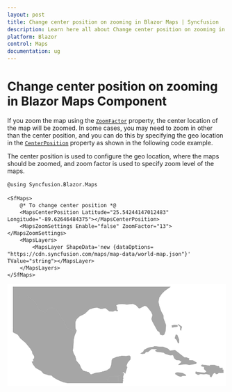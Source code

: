 ```yaml
---
layout: post
title: Change center position on zooming in Blazor Maps | Syncfusion
description: Learn here all about Change center position on zooming in Syncfusion Blazor Maps component and more.
platform: Blazor
control: Maps
documentation: ug
---
```


# Change center position on zooming in Blazor Maps Component

If you zoom the map using the [`ZoomFactor`](https://help.syncfusion.com/cr/blazor/Syncfusion.Blazor.Maps.MapsZoomSettings.html#Syncfusion_Blazor_Maps_MapsZoomSettings_ZoomFactor) property, the center location of the map will be zoomed. In some cases, you may need to zoom in other than the center position, and you can do this by specifying the geo location in the [`CenterPosition`](https://help.syncfusion.com/cr/blazor/Syncfusion.Blazor.Maps.SfMaps.html#Syncfusion_Blazor_Maps_SfMaps_CenterPosition) property as shown in the following code example.

 The center position is used to configure the geo location, where the maps should be zoomed, and zoom factor is used to specify zoom level of the maps.

```cshtml
@using Syncfusion.Blazor.Maps

<SfMaps>
    @* To change center position *@
    <MapsCenterPosition Latitude="25.54244147012483" Longitude="-89.62646484375"></MapsCenterPosition>
    <MapsZoomSettings Enable="false" ZoomFactor="13"></MapsZoomSettings>
    <MapsLayers>
        <MapsLayer ShapeData='new {dataOptions= "https://cdn.syncfusion.com/maps/map-data/world-map.json"}' TValue="string"></MapsLayer>
    </MapsLayers>
</SfMaps>
```

![Maps with zoom Factor](../images/ZoomFactor.PNG)